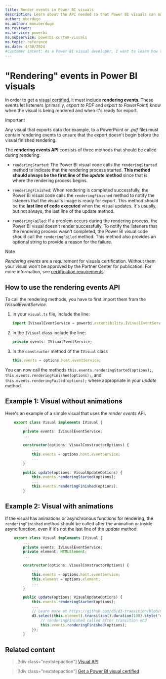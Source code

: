 ```yaml
---
title: Render events in Power BI visuals
description: Learn about the API needed so that Power BI visuals can notify Power BI that they're ready for export to PowerPoint or PDF.
author: mberdugo
ms.author: monaberdugo
ms.reviewer: 
ms.service: powerbi
ms.subservice: powerbi-custom-visuals
ms.topic: reference
ms.date: 4/30/2024
#customer intent: As a Power BI visual developer, I want to learn how to use the rendering events API so that I can notify Power BI that my visual is ready for export to PowerPoint or PDF.
---
```


# "Rendering" events in Power BI visuals

In order to get a [visual certified](power-bi-custom-visuals-certified.md), it must include **rendering events**.
These events let listeners (primarily, *export to PDF* and *export to PowerPoint*) know when the visual is being rendered and when it's ready for export.

>[!IMPORTANT]
>Any visual that exports data (for example, to a PowerPoint or *.pdf* file) must contain rendering events to ensure that the export doesn't begin before the visual finished rendering.

The **rendering events API** consists of three methods that should be called during rendering:

* `renderingStarted`: The Power BI visual code calls the `renderingStarted` method to indicate that the rendering process started. **This method should always be the first line of the *update* method** since that is where the rendering process begins.

* `renderingFinished`: When rendering is completed successfully, the Power BI visual code calls the `renderingFinished` method to notify the listeners that the visual's image is ready for export. This method should be the **last line of code executed** when the visual updates. It's usually, but not always, the last line of the update method.

* `renderingFailed`: If a problem occurs during the rendering process, the Power BI visual doesn't render successfully. To notify the listeners that the rendering process wasn't completed, the Power BI visual code should call the `renderingFailed` method. This method also provides an optional string to provide a reason for the failure.

> [!NOTE]
> *Rendering events* are a requirement for visuals certification. Without them your visual won't be approved by the Partner Center for publication. For more information, see [certification requirements](power-bi-custom-visuals-certified.md#certification-requirements).

## How to use the rendering events API

To call the rendering methods, you have to first import them from the *IVisualEventService*.

1. In your `visual.ts` file, include the line:

    ```typescript
    import IVisualEventService = powerbi.extensibility.IVisualEventService;
    ```

2. In the `IVisual` class include the line:

    ```typescript
    private events: IVisualEventService;
    ```

3. In the `constructor` method of the `IVisual` class

    ```typescript
    this.events = options.host.eventService;
    ```

You can now call the methods
`this.events.renderingStarted(options);`,
`this.events.renderingFinished(options);`, and
`this.events.renderingFailed(options);` where appropriate in your *update* method.

## Example 1: Visual without animations

Here's an example of a simple visual that uses the *render events* API.

```typescript
    export class Visual implements IVisual {
        ...
        private events: IVisualEventService;
        ...

        constructor(options: VisualConstructorOptions) {
            ...
            this.events = options.host.eventService;
            ...
        }

        public update(options: VisualUpdateOptions) {
            this.events.renderingStarted(options);
            ...
            this.events.renderingFinished(options);
        }
```

## Example 2: Visual with animations

If the visual has animations or asynchronous functions for rendering, the `renderingFinished` method should be called after the animation or inside async function, even if it's not the last line of the *update* method.

```typescript
    export class Visual implements IVisual {
        ...
        private events: IVisualEventService;
        private element: HTMLElement;
        ...

        constructor(options: VisualConstructorOptions) {
            ...
            this.events = options.host.eventService;
            this.element = options.element;
            ...
        }

        public update(options: VisualUpdateOptions) {
            this.events.renderingStarted(options);
            ...
            // Learn more at https://github.com/d3/d3-transition/blob/master/README.md#transition_end
            d3.select(this.element).transition().duration(100).style("opacity","0").end().then(() => {
                // renderingFinished called after transition end
                this.events.renderingFinished(options);
            });
        }
```

## Related content

> [!div class="nextstepaction"]
> [Visual API](visual-api.md)

> [!div class="nextstepaction"]
> [Get a Power BI visual certified](power-bi-custom-visuals-certified.md)
